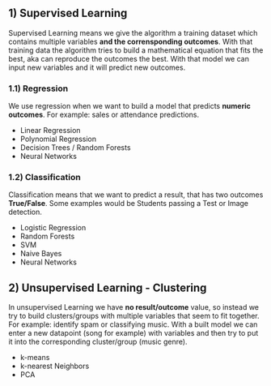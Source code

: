 ## 1) Supervised Learning
Supervised Learning means we give the algorithm a training dataset which contains multiple variables __and the corrensponding outcomes__. With that training data the algorithm tries to build a mathematical equation that fits the best, aka can reproduce the outcomes the best. With that model we can input new variables and it will predict new outcomes.

### 1.1) Regression
We use regression when we want to build a model that predicts __numeric outcomes__. For example: sales or attendance predictions.  

* Linear Regression
* Polynomial Regression
* Decision Trees / Random Forests
* Neural Networks

### 1.2) Classification
Classification means that we want to predict a result, that has two outcomes __True/False__. Some examples would be Students passing a Test or Image detection.

* Logistic Regression
* Random Forests
* SVM
* Naive Bayes
* Neural Networks

## 2) Unsupervised Learning - Clustering
In unsupervised Learning we have __no result/outcome__ value, so instead we try to build clusters/groups with multiple variables that seem to fit together.  For example: identify spam or classifying music. With a built model we can enter a new datapoint (song for example) with variables and then try to put it into the corresponding cluster/group (music genre).

* k-means
* k-nearest Neighbors
* PCA
